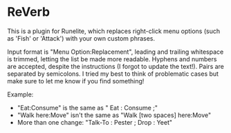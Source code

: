 # ReVerb
This is a plugin for Runelite, which replaces right-click menu options (such as 'Fish' or 'Attack') with your own custom phrases.



Input format is "Menu Option:Replacement", leading and trailing whitespace is trimmed, letting the list be made more readable. Hyphens and numbers are accepted, despite the instructions (I forgot to update the text!). Pairs are separated by semicolons. I tried my best to think of problematic cases but make sure to let me know if you find something! 

Example:
*  "Eat:Consume" is the same as "        Eat   :  Consume     ;"
*  "Walk here:Move" isn't the same as "Walk [two spaces] here:Move" 
* More than one change: "Talk-To : Pester ; Drop : Yeet"
